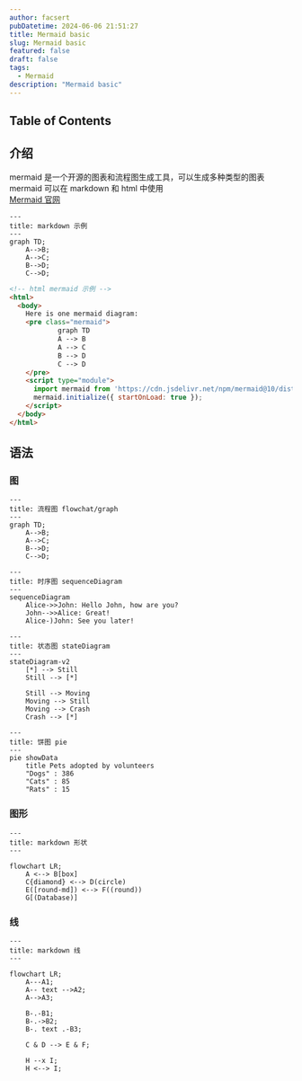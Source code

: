 ```yaml
---
author: facsert
pubDatetime: 2024-06-06 21:51:27
title: Mermaid basic
slug: Mermaid basic
featured: false
draft: false
tags:
  - Mermaid
description: "Mermaid basic"
---
```


## Table of Contents

## 介绍

mermaid 是一个开源的图表和流程图生成工具，可以生成多种类型的图表  
mermaid 可以在 markdown 和 html 中使用  
[Mermaid 官网](https://mermaid.nodejs.cn/)

```mermaid
---
title: markdown 示例
---
graph TD;
    A-->B;
    A-->C;
    B-->D;
    C-->D;
```

```html
<!-- html mermaid 示例 -->
<html>
  <body>
    Here is one mermaid diagram:
    <pre class="mermaid">
            graph TD 
            A --> B
            A --> C
            B --> D
            C --> D
    </pre>
    <script type="module">
      import mermaid from 'https://cdn.jsdelivr.net/npm/mermaid@10/dist/mermaid.esm.min.mjs';
      mermaid.initialize({ startOnLoad: true });
    </script>
  </body>
</html>
```

## 语法

### 图

```mermaid
---
title: 流程图 flowchat/graph
---
graph TD;
    A-->B;
    A-->C;
    B-->D;
    C-->D;
```

```mermaid
---
title: 时序图 sequenceDiagram
---
sequenceDiagram
    Alice->>John: Hello John, how are you?
    John-->>Alice: Great!
    Alice-)John: See you later!
```

```mermaid
---
title: 状态图 stateDiagram
---
stateDiagram-v2
    [*] --> Still
    Still --> [*]

    Still --> Moving
    Moving --> Still
    Moving --> Crash
    Crash --> [*]
```

```mermaid
---
title: 饼图 pie
---
pie showData
    title Pets adopted by volunteers
    "Dogs" : 386
    "Cats" : 85
    "Rats" : 15
```

### 图形

```mermaid
---
title: markdown 形状
---

flowchart LR;
    A <--> B[box]
    C{diamond} <--> D(circle)
    E([round-md]) <--> F((round))
    G[(Database)]
```

### 线

```mermaid
---
title: markdown 线
---

flowchart LR;
    A---A1;
    A-- text -->A2;
    A-->A3;

    B-.-B1;
    B-.->B2;
    B-. text .-B3;

    C & D --> E & F;

    H --x I;
    H <--> I;
```
